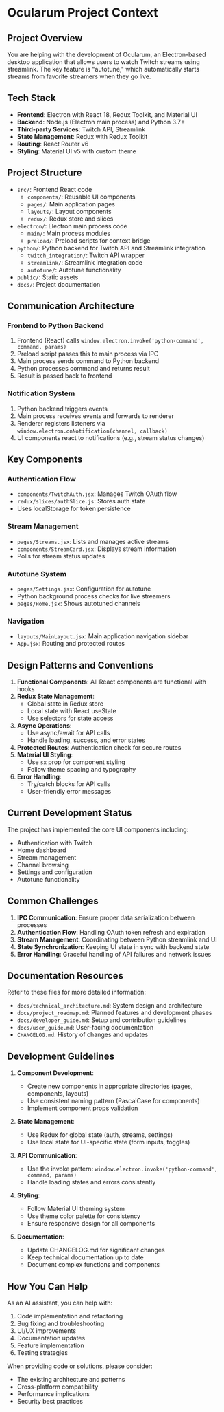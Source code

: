 # Ocularum Project Context

## Project Overview

You are helping with the development of Ocularum, an Electron-based desktop application that allows users to watch Twitch streams using streamlink. The key feature is "autotune," which automatically starts streams from favorite streamers when they go live.

## Tech Stack

- **Frontend**: Electron with React 18, Redux Toolkit, and Material UI
- **Backend**: Node.js (Electron main process) and Python 3.7+
- **Third-party Services**: Twitch API, Streamlink
- **State Management**: Redux with Redux Toolkit
- **Routing**: React Router v6
- **Styling**: Material UI v5 with custom theme

## Project Structure

- `src/`: Frontend React code
  - `components/`: Reusable UI components
  - `pages/`: Main application pages
  - `layouts/`: Layout components
  - `redux/`: Redux store and slices
- `electron/`: Electron main process code
  - `main/`: Main process modules
  - `preload/`: Preload scripts for context bridge
- `python/`: Python backend for Twitch API and Streamlink integration
  - `twitch_integration/`: Twitch API wrapper
  - `streamlink/`: Streamlink integration code
  - `autotune/`: Autotune functionality
- `public/`: Static assets
- `docs/`: Project documentation

## Communication Architecture

### Frontend to Python Backend
1. Frontend (React) calls `window.electron.invoke('python-command', command, params)`
2. Preload script passes this to main process via IPC
3. Main process sends command to Python backend
4. Python processes command and returns result
5. Result is passed back to frontend

### Notification System
1. Python backend triggers events
2. Main process receives events and forwards to renderer
3. Renderer registers listeners via `window.electron.onNotification(channel, callback)`
4. UI components react to notifications (e.g., stream status changes)

## Key Components

### Authentication Flow
- `components/TwitchAuth.jsx`: Manages Twitch OAuth flow
- `redux/slices/authSlice.js`: Stores auth state
- Uses localStorage for token persistence

### Stream Management
- `pages/Streams.jsx`: Lists and manages active streams
- `components/StreamCard.jsx`: Displays stream information
- Polls for stream status updates

### Autotune System
- `pages/Settings.jsx`: Configuration for autotune
- Python background process checks for live streamers
- `pages/Home.jsx`: Shows autotuned channels

### Navigation
- `layouts/MainLayout.jsx`: Main application navigation sidebar
- `App.jsx`: Routing and protected routes

## Design Patterns and Conventions

1. **Functional Components**: All React components are functional with hooks
2. **Redux State Management**:
   - Global state in Redux store
   - Local state with React useState
   - Use selectors for state access
3. **Async Operations**:
   - Use async/await for API calls
   - Handle loading, success, and error states
4. **Protected Routes**: Authentication check for secure routes
5. **Material UI Styling**:
   - Use `sx` prop for component styling
   - Follow theme spacing and typography
6. **Error Handling**:
   - Try/catch blocks for API calls
   - User-friendly error messages

## Current Development Status

The project has implemented the core UI components including:
- Authentication with Twitch
- Home dashboard
- Stream management
- Channel browsing
- Settings and configuration
- Autotune functionality

## Common Challenges

1. **IPC Communication**: Ensure proper data serialization between processes
2. **Authentication Flow**: Handling OAuth token refresh and expiration
3. **Stream Management**: Coordinating between Python streamlink and UI
4. **State Synchronization**: Keeping UI state in sync with backend state
5. **Error Handling**: Graceful handling of API failures and network issues

## Documentation Resources

Refer to these files for more detailed information:
- `docs/technical_architecture.md`: System design and architecture
- `docs/project_roadmap.md`: Planned features and development phases
- `docs/developer_guide.md`: Setup and contribution guidelines
- `docs/user_guide.md`: User-facing documentation
- `CHANGELOG.md`: History of changes and updates

## Development Guidelines

1. **Component Development**:
   - Create new components in appropriate directories (pages, components, layouts)
   - Use consistent naming pattern (PascalCase for components)
   - Implement component props validation
   
2. **State Management**:
   - Use Redux for global state (auth, streams, settings)
   - Use local state for UI-specific state (form inputs, toggles)
   
3. **API Communication**:
   - Use the invoke pattern: `window.electron.invoke('python-command', command, params)`
   - Handle loading states and errors consistently
   
4. **Styling**:
   - Follow Material UI theming system
   - Use theme color palette for consistency
   - Ensure responsive design for all components

5. **Documentation**:
   - Update CHANGELOG.md for significant changes
   - Keep technical documentation up to date
   - Document complex functions and components

## How You Can Help

As an AI assistant, you can help with:
1. Code implementation and refactoring
2. Bug fixing and troubleshooting
3. UI/UX improvements
4. Documentation updates
5. Feature implementation
6. Testing strategies

When providing code or solutions, please consider:
- The existing architecture and patterns
- Cross-platform compatibility
- Performance implications
- Security best practices 